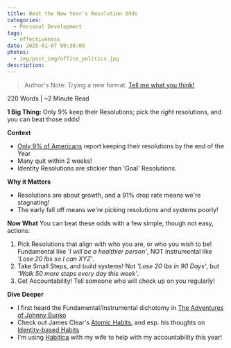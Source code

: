 ```yaml
---
title: Beat the New Year's Resolution Odds
categories:
  - Personal Development
tags:
  - effectiveness
date: 2025-01-07 09:30:00
photos: 
  - img/post_img/office_politics.jpg
description: 
---
```

> Author's Note: Trying a new format. [Tell me what you think!](mailto:daniel@scheufler.io)

220 Words | ~2 Minute Read

**1 Big Thing:** Only 9% keep their Resolutions; pick the _right_ resolutions, and you can beat those odds!

**Context**
- [Only 9% of Americans](https://fisher.osu.edu/blogs/leadreadtoday/why-most-new-years-resolutions-fail) report keeping their resolutions by the end of the Year
- Many quit within 2 weeks!
- Identity Resolutions are stickier than 'Goal' Resolutions.

**Why it Matters**
- Resolutions are about growth, and a 91% drop rate means we're stagnating!
- The early fall off means we're picking resolutions and systems poorly!

**Now What**
You can beat these odds with a few simple, though not easy, actions:
1. Pick Resolutions that align with who you are, or who you wish to be! Fundamental like *'I will be a healthier person'*, NOT Instrumental like *'Lose 20 lbs so I can XYZ'*.
2. Take Small Steps, and build systems! Not *'Lose 20 lbs in 90 Days'*, but *'Walk 50 more steps every day this week'*.
3. Get Accountability! Tell someone who will check up on you regularly!

**Dive Deeper**
- I first heard the Fundamental/Instrumental dichotomy in [The Adventures of Johnny Bunko](/2024/10/07/book-review-johnny-bunko/)
- Check out James Clear's [Atomic Habits](), and esp. his thoughts on [Identity-based Habits](https://jamesclear.com/identity-based-habits)
- I'm using [Habitica](https://habitica.com/static/home) with my wife to help with my accountability this year!